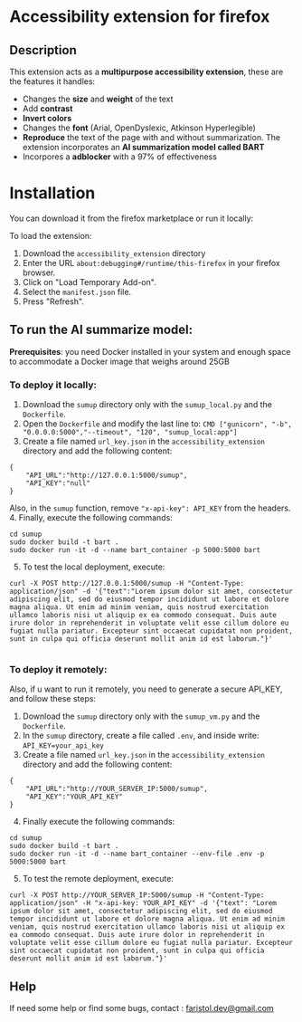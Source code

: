 # Accessibility extension for firefox

## Description

This extension acts as a **multipurpose accessibility extension**, these are the features it handles:

- Changes the **size** and **weight** of the text
- Add **contrast**
- **Invert colors**
- Changes the **font** (Arial, OpenDyslexic, Atkinson Hyperlegible)
- **Reproduce** the text of the page with and without summarization. The extension incorporates an **AI summarization model called BART**
- Incorpores a **adblocker** with a 97% of effectiveness

# Installation

You can download it from the firefox marketplace or run it locally:

To load the extension:

1. Download the `accessibility_extension` directory
2. Enter the URL `about:debugging#/runtime/this-firefox` in your firefox browser.
3. Click on "Load Temporary Add-on".
4. Select the `manifest.json` file.
5. Press "Refresh".

## To run the AI summarize model:

**Prerequisites**: you need Docker installed in your system and enough space to accommodate a Docker image that weighs around 25GB

### To deploy it **locally**:

1. Download the `sumup` directory only with the `sumup_local.py` and the `Dockerfile`.
2. Open the `Dockerfile` and modify the last line to:
   `CMD ["gunicorn", "-b", "0.0.0.0:5000","--timeout", "120", "sumup_local:app"]`
3. Create a file named `url_key.json` in the `accessibility_extension` directory and add the following content:

```
{
    "API_URL":"http://127.0.0.1:5000/sumup",
    "API_KEY":"null"
}

```

Also, in the `sumup` function, remove `"x-api-key": API_KEY` from the headers. 
4. Finally, execute the following commands:

```
cd sumup
sudo docker build -t bart .
sudo docker run -it -d --name bart_container -p 5000:5000 bart

```

5. To test the local deployment, execute:

```
curl -X POST http://127.0.0.1:5000/sumup -H "Content-Type: application/json" -d '{"text":"Lorem ipsum dolor sit amet, consectetur adipiscing elit, sed do eiusmod tempor incididunt ut labore et dolore magna aliqua. Ut enim ad minim veniam, quis nostrud exercitation ullamco laboris nisi ut aliquip ex ea commodo consequat. Duis aute irure dolor in reprehenderit in voluptate velit esse cillum dolore eu fugiat nulla pariatur. Excepteur sint occaecat cupidatat non proident, sunt in culpa qui officia deserunt mollit anim id est laborum."}'


```

### To deploy it **remotely**:

Also, if u want to run it remotely, you need to generate a secure API_KEY, and follow these steps:

1. Download the `sumup` directory only with the `sumup_vm.py` and the `Dockerfile`.
2. In the `sumup` directory, create a file called `.env`, and inside write: `API_KEY=your_api_key`
3. Create a file named `url_key.json` in the `accessibility_extension` directory and add the following content:

```
{
    "API_URL":"http://YOUR_SERVER_IP:5000/sumup",
    "API_KEY":"YOUR_API_KEY"
}

```

4. Finally execute the following commands:

```
cd sumup
sudo docker build -t bart .
sudo docker run -it -d --name bart_container --env-file .env -p 5000:5000 bart

```

5. To test the remote deployment, execute:

```
curl -X POST http://YOUR_SERVER_IP:5000/sumup -H "Content-Type: application/json" -H "x-api-key: YOUR_API_KEY" -d '{"text": "Lorem ipsum dolor sit amet, consectetur adipiscing elit, sed do eiusmod tempor incididunt ut labore et dolore magna aliqua. Ut enim ad minim veniam, quis nostrud exercitation ullamco laboris nisi ut aliquip ex ea commodo consequat. Duis aute irure dolor in reprehenderit in voluptate velit esse cillum dolore eu fugiat nulla pariatur. Excepteur sint occaecat cupidatat non proident, sunt in culpa qui officia deserunt mollit anim id est laborum."}'
```

## Help

If need some help or find some bugs, contact : faristol.dev@gmail.com
